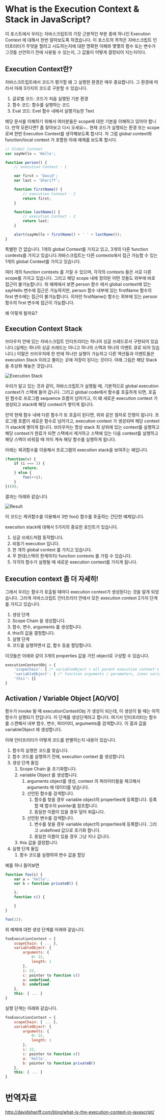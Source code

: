 # What is the Execution Context & Stack in JavaScript?

이 포스트에서 우리는 자바스크립트의 가장 근본적인 부분 중에 하나인 Execution Context 에 대해서 한번 알아보도록 하겠습니다. 이 포스트의 목적은 자바스크립트 인터프리터가 무엇을 할려고 시도하는지에 대한 명확한 이해와 몇몇의 함수 또는 변수가 그것들 선언하기 전에 사용될 수 있는지, 그 값들이 어떻게 결정되어 지는지이다.

## Execution Context란?

자바스크트립트에서 코드가 평가할 떄 그 실행한 환경은 매우 중요합니다. 그 환경에 따라서 아래 3가지의 코드로 구분할 수 있습니다.

1. 글로벌 코드: 코드가 처음 실행된 기본 환경
2. 함수 코드: 함수를 실행하는 코드
3. Eval 코드: Evel 함수 내에서 실행가능한 Text

해당 문서를 이해하기 위해서 여러분들은 scope에 대한 기본을 이해하고 있어야 합니다. 만약 모른다면? 좀 찾아보고 다시 오세요~..
현재 코드가 실행되는 환경 또는 scope 로써 한번 Execution Context를 생각해보도록 합시다. 자 그럼 global context와 function/local context 가 포함된 아래 예제를 보도록 합시다.

```javascript
// Global Context
var sayHello = 'Hello';

function person() {
    // execution Context - 1

    var first = 'David';
    var last = 'Shariff';

    function firstName() {
        // execution Context - 2
        return first;
    }

    function lastName() {
        // execution Context - 2
        return last;
    }

    alert(sayHello + firstName() + ' ' + lastName());
}
```

특별한 건 없습니다. 1개의 global Context를 가지고 있고, 3개의 다른 function contexts를 가지고 있습니다.자바스크립트는 다른 contexts에서 접근 가능할 수 있는 1개의 global Context를 가지고 있습니다. 

여러 개의 function contexts 를 가질 수 있으며, 각각의 contexts 들은 서로 다른 scope를 가지고 있습니다. 그리고 해당 scope 내에 정의된 어떤 것들도 외부에 바로 접근이 불가능합니다.
위 예제에서 보면 person 함수 에서 global context에 있는 sayHello 변수에 접근은 가능하지만, person 함수 내부에 있는 firstName 함수의 first 변수에는 접근이 불가능합니다. 히자만 firstName() 함수는 외부에 있는 person 함수의 first 변수에 접근이 가능합니다.

왜 이렇게 될까요? 

## Execution Context Stack

브라우저 안에 있는 자바스크립트 인터프리터는 하나의 싱글 쓰레드로서 구현되어 있습니다.(실제는 하나의 싱글 쓰레드는 아니고 하나의 스택과 하나의 이벤트 큐로 되어 있습니다.) 이말은 브라우저에 한 번에 하나만 실행이 가능하고 다른 액션들과 이벤트들은 execution Stack 이라고 불리는 곳에 저장이 된다는 것이다.
아래 그림은 해당 Stack을 추상화 해놓은 것입니다.

![Execution Stack](http://davidshariff.com/blog/wp-content/uploads/2012/06/ecstack.jpg)

우리가 알고 있는 것과 같이, 자바스크립트가 실행될 때, 기본적으로 global execution context가 스택에 들어 갑니다. 그리고 global code에서 함수를 호출하게 되면, 호출된 함수로 프로그램 sequence 흐름이 넘어가고, 이 떄 새로운 execution context 가 생성되고 stack에 해당 context가 쌓이게 됩니다.

만약 현재 함수 내에 다른 함수가 또 호출이 된다면, 위와 같은 절차로 진행이 됩니다. 프로그램 흐름이 새로운 함수로 넘어가고, execution context 가 생성되며 해당 context가 stack에 쌓이게 됩니다. 브라우저는 항상 stack 최 상위에 있는 context를 실행하고 해당 context가 완료가 되면 스택에서 제거하고 스택에 있는 다음 context를 실행하고 해당 스택이 비워질 때 까지 계속 해당 함수를 실행하게 됩니다.

아래는 제귀함수를 이용해서 프로그램의 execution stack을 보여주는 예입니다.

```javascript
(function(v) {
    if (i === 3) {
        return;
    } else {
        foo(++i);
    }
})(0);
```

결과는 아래와 같습니다.

![Result](http://davidshariff.com/blog/wp-content/uploads/2012/06/es1.gif)

이 코드는 제귀함수를 이용해서 3번 foo() 함수를 호출하는 간단한 예제입니다. 

execution stack에 대해서 5가지의 중요한 포인트가 있습니다.

1. 싱글 쓰레드처럼 동작합니다.
2. 비동기 execution 입니다.
3. 한 개의 global context 를 가지고 있습니다.
4. 무 한대(스택의 한계까지) function contexts 를 가질 수 있습니다.
5. 각각의 함수가 실행될 때 새로운 execution context를 가지게 됩니다.

## Execution context 좀 더 자세히!

그래서 우리는 함수가 호출될 때마다 execution context가 생성된다는 것을 알게 되었습니다. 그러게 자바스크립트 인터프리터 안에서 모든 execution context 2가지 단계를 가지고 있습니다.

1. 생성 단계
  1. Scope Chain 을 생성합니다.
  2. 함수, 변수, arguments 를 생성합니다.
  3. this의 값을 결정합니다.
2. 실행 단계
  1. 코드를 실행하면서 값, 함수 등을 할당합니다.

이것들은 아래와 같이 3개의 properties 값을 가진 object로 구성할 수 있습니다.

```javascript
executionContextObj = {
    'scopeChain': { /* variableObject + all parent execution context's variableObject */ },
    'variableObject': { /* function arguments / parameters, inner variable and function declarations */ },
    'this': {}
}
```

## Activation / Variable Object [AO/VO]

함수가 invoke 될 때 executionContextObj 가 생성이 되는데, 이 생성이 될 때는 아직 함수가 실행되기 전입니다. 이 단계를 생성단계라고 합니다. 여기서 인터프리터는 함수를 스캔해서 내부 함수, 변수, 파라미터, arguments를 검색합니다. 이 결과 값을 variableObject 에 생성합니다.

아래 인터프리터가 어떻게 코드를 판별하는지 내용이 있습니다.

1. 함수의 실행한 코드를 찾습니다.
2. 함수 코드를 실행하기 전에, execution context 를 생성합니다.
3. 생성 단계 돌입
   1. Scope Chain 을 초기화합니다.
   2. variable Object 를 생성합니다.
      1. arguments object를 생성, context 의 파라미터들을 체크해서 arguments 에 데이터를 넣습니다.
      2. 선언된 함수를 검색합니다.
         1. 함수를 찾을 경우 variable object의 properties에 등록합니다. 등록할 때 함수의 pointer를 참조합니다.
         2. 동일한 이름이 있을 경우 덮어 쒸웁니다.
      3. 선언된 변수를 검색합니다.
         1. 변수를 찾을 경우 variable object의 properties에 등록합니다. 그리고 undefined 값으로 초기화 합니다.
         2. 동일한 이름이 있을 경우 그냥 지나 갑니다.
   3. this 값을 결정합니다.
4. 실행 단계 돌입
   1. 함수 코드를 실행하여 변수 값을 할당

예를 하나 들어보면

```javascript
function foo(i) {
    var a = 'hello';
    var b = function privateB() {

    };
    function c() {

    }
}

foo(22);
```

위 예제에 대한 생성 단계를 아래와 같습니다.

```javascript
fooExecutionContext = {
    scopeChain: { ... },
    variableObject: {
        arguments: {
            0: 22,
            length: 1
        },
        i: 22,
        c: pointer to function c()
        a: undefined,
        b: undefined
    },
    this: { ... }
}
```

실행 단계는 아래와 같습니다.

```javascript
fooExecutionContext = {
    scopeChain: { ... },
    variableObject: {
        arguments: {
            0: 22,
            length: 1
        },
        i: 22,
        c: pointer to function c()
        a: 'hello',
        b: pointer to function privateB()
    },
    this: { ... }
}
```

# 번역자료
http://davidshariff.com/blog/what-is-the-execution-context-in-javascript/


